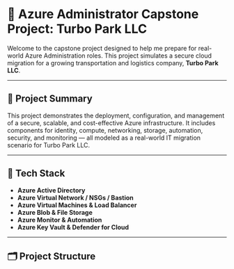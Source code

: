 # 🚀 Azure Administrator Capstone Project: Turbo Park LLC

Welcome to the capstone project designed to help me prepare for real-world Azure Administration roles. This project simulates a secure cloud migration for a growing transportation and logistics company, **Turbo Park LLC**.

---

## 📌 Project Summary

This project demonstrates the deployment, configuration, and management of a secure, scalable, and cost-effective Azure infrastructure. It includes components for identity, compute, networking, storage, automation, security, and monitoring — all modeled as a real-world IT migration scenario for Turbo Park LLC.

---

## 🧱 Tech Stack

- **Azure Active Directory**
- **Azure Virtual Network / NSGs / Bastion**
- **Azure Virtual Machines & Load Balancer**
- **Azure Blob & File Storage**
- **Azure Monitor & Automation**
- **Azure Key Vault & Defender for Cloud**

---

## 🗂️ Project Structure


